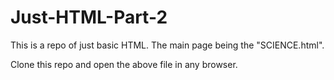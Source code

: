 # Just-HTML-Part-2

This is a repo of just basic HTML. The main page being the "SCIENCE.html".

Clone this repo and open the above file in any browser.
